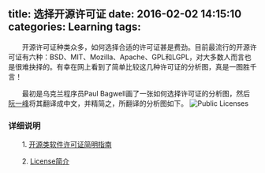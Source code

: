 title: 选择开源许可证
date: 2016-02-02 14:15:10
categories: Learning
tags: 
---
　　开源许可证种类众多，如何选择合适的许可证甚是费劲。目前最流行的开源许可证有六种：BSD、MIT、Mozilla、Apache、GPL和LGPL，对大多数人而言也是很难抉择的。有幸在网上看到了简单比较这几种许可证的分析图，真是一图胜千言！
<!--more-->
　　最初是乌克兰程序员Paul Bagwell画了一张如何选择许可证的分析图，然后[阮一峰](http://www.ruanyifeng.com/)将其翻译成中文，并精简之，所翻译的分析图如下。
![Public Licenses](http://image.beekka.com/blog/201105/bg2011050101.png)

### **详细说明**
　　1. [开源类软件许可证简明指南](http://article.yeeyan.org/view/centaurtek/97224)

　　2. [License简介](http://blog.163.com/work_laoshu/blog/static/11488577220102292153886/)